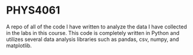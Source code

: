 # PHYS4061
A repo of all of the code I have written to analyze the data I have collected in the labs in this course.
This code is completely written in Python and utilizes several data analysis libraries such as pandas, csv, numpy, and matplotlib.

